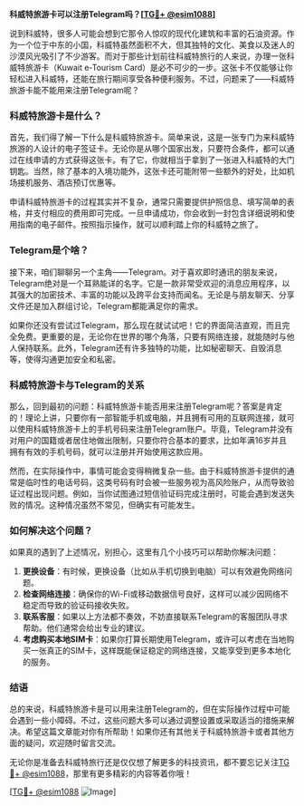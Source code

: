 **科威特旅游卡可以注册Telegram吗？[[TG💪+ @esim1088](https://t.me/s/esim1088)]**

说到科威特，很多人可能会想到它那令人惊叹的现代化建筑和丰富的石油资源。作为一个位于中东的小国，科威特虽然面积不大，但其独特的文化、美食以及迷人的沙漠风光吸引了不少游客。而对于那些计划前往科威特旅行的人来说，办理一张科威特旅游卡（Kuwait e-Tourism Card）是必不可少的一步。这张卡不仅能够让你轻松进入科威特，还能在旅行期间享受各种便利服务。不过，问题来了——科威特旅游卡能不能用来注册Telegram呢？

### 科威特旅游卡是什么？

首先，我们得了解一下什么是科威特旅游卡。简单来说，这是一张专门为来科威特旅游的人设计的电子签证卡。无论你是从哪个国家出发，只要符合条件，都可以通过在线申请的方式获得这张卡。有了它，你就相当于拿到了一张进入科威特的大门钥匙。当然，除了基本的入境功能外，这张卡还可能附带一些额外的好处，比如机场接机服务、酒店预订优惠等。

申请科威特旅游卡的过程其实并不复杂，通常只需要提供护照信息、填写简单的表格，并支付相应的费用即可完成。一旦申请成功，你会收到一封包含详细说明和使用指南的电子邮件。按照指示操作，就可以顺利踏上你的科威特之旅了。

### Telegram是个啥？

接下来，咱们聊聊另一个主角——Telegram。对于喜欢即时通讯的朋友来说，Telegram绝对是一个耳熟能详的名字。它是一款非常受欢迎的消息应用程序，以其强大的加密技术、丰富的功能以及跨平台支持而闻名。无论是与朋友聊天、分享文件还是加入群组讨论，Telegram都能满足你的需求。

如果你还没有尝试过Telegram，那么现在就试试吧！它的界面简洁直观，而且完全免费。更重要的是，无论你在世界的哪个角落，只要有网络连接，就能随时与他人保持联系。此外，Telegram还有许多独特的功能，比如秘密聊天、自毁消息等，使得沟通更加安全和私密。

### 科威特旅游卡与Telegram的关系

那么，回到最初的问题：科威特旅游卡能否用来注册Telegram呢？答案是肯定的！理论上讲，只要你有一部智能手机或电脑，并且拥有可用的互联网连接，就可以使用科威特旅游卡上的手机号码来注册Telegram账户。毕竟，Telegram并没有对用户的国籍或者居住地做出限制，只要你符合基本的要求，比如年满16岁并且拥有有效的手机号码，就可以注册并开始使用这款应用。

然而，在实际操作中，事情可能会变得稍微复杂一些。由于科威特旅游卡提供的通常是临时性的电话号码，这类号码有时会被一些服务视为高风险账户，从而导致验证过程出现问题。例如，当你试图通过短信验证码完成注册时，可能会遇到发送失败的情况。这种情况虽然不常见，但确实有可能发生。

### 如何解决这个问题？

如果真的遇到了上述情况，别担心，这里有几个小技巧可以帮助你解决问题：

1. **更换设备**：有时候，更换设备（比如从手机切换到电脑）可以有效避免网络问题。
2. **检查网络连接**：确保你的Wi-Fi或移动数据信号良好，这样可以减少因网络不稳定而导致的验证码接收失败。
3. **联系客服**：如果以上方法都不奏效，不妨直接联系Telegram的客服团队寻求帮助。他们通常会给出专业的建议。
4. **考虑购买本地SIM卡**：如果你打算长期使用Telegram，或许可以考虑在当地购买一张真正的SIM卡，这样既能保证稳定的网络连接，又能享受到更多本地化的服务。

### 结语

总的来说，科威特旅游卡是可以用来注册Telegram的，但在实际操作过程中可能会遇到一些小障碍。不过，这些问题大多可以通过调整设置或采取适当的措施来解决。希望这篇文章能对你有所帮助！如果你还有其他关于科威特旅游卡或者其他方面的疑问，欢迎随时留言交流。

无论你是准备去科威特旅行还是仅仅想了解更多的科技资讯，都不要忘记关注[TG💪+ @esim1088](https://t.me/s/esim1088)，那里有更多精彩的内容等着你哦！

[[TG💪+ @esim1088](https://t.me/s/esim1088) ![Image](https://i.postimg.cc/4NQfJmqS/Snipaste-2025-05-13-00-14-12.png)]